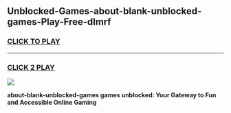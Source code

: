 
## Unblocked-Games-about-blank-unblocked-games-Play-Free-dlmrf
<h3>
<a href="https://premium76.site?title=about-blank-unblocked-games&ref=17A">CLICK TO PLAY</a></h3>
<hr>

<h3>
<a href="https://premium76.site?title=about-blank-unblocked-games&ref=17A">CLICK 2 PLAY</a>
  
</h3>

<a href="https://premium76.site?title=about-blank-unblocked-games&ref=17A"><img src="https://clearcache.store/games.png"></a>


**about-blank-unblocked-games games unblocked: Your Gateway to Fun and Accessible Online Gaming**
